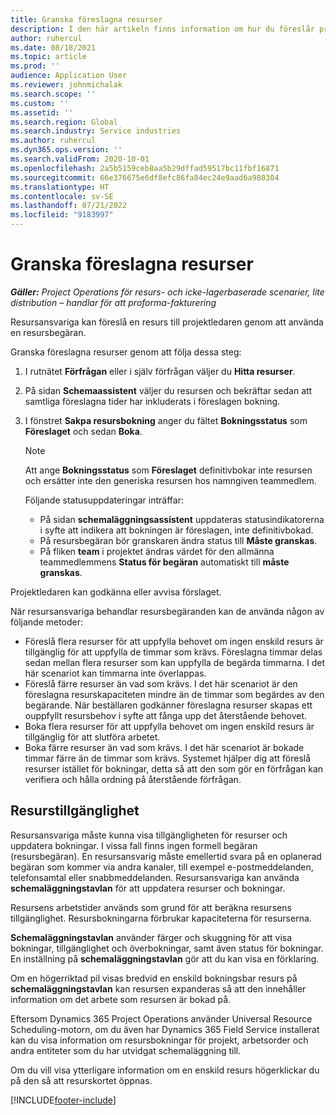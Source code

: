```yaml
---
title: Granska föreslagna resurser
description: I den här artikeln finns information om hur du föreslår projektresurser.
author: ruhercul
ms.date: 08/18/2021
ms.topic: article
ms.prod: ''
audience: Application User
ms.reviewer: johnmichalak
ms.search.scope: ''
ms.custom: ''
ms.assetid: ''
ms.search.region: Global
ms.search.industry: Service industries
ms.author: ruhercul
ms.dyn365.ops.version: ''
ms.search.validFrom: 2020-10-01
ms.openlocfilehash: 2a5b5159ceb8aa5b29dffad59517bc11fbf16871
ms.sourcegitcommit: 66e376675e6df8efc86fa84ec24e9aad6a980304
ms.translationtype: HT
ms.contentlocale: sv-SE
ms.lasthandoff: 07/21/2022
ms.locfileid: "9183997"
---
```

# <a name="review-proposed-resources"></a>Granska föreslagna resurser

_**Gäller:** Project Operations för resurs- och icke-lagerbaserade scenarier, lite distribution – handlar för att proforma-fakturering_

Resursansvariga kan föreslå en resurs till projektledaren genom att använda en resursbegäran.

Granska föreslagna resurser genom att följa dessa steg:

1. I rutnätet **Förfrågan** eller i själv förfrågan väljer du **Hitta resurser**.
2. På sidan **Schemaassistent** väljer du resursen och bekräftar sedan att samtliga föreslagna tider har inkluderats i föreslagen bokning.
3. I fönstret **Sakpa resursbokning** anger du fältet **Bokningsstatus** som **Föreslaget** och sedan **Boka**.

    > [!NOTE]
    > Att ange **Bokningsstatus** som **Föreslaget** definitivbokar inte resursen och ersätter inte den generiska resursen hos namngiven teammedlem.

    Följande statusuppdateringar inträffar:

    - På sidan **schemaläggningsassistent** uppdateras statusindikatorerna i syfte att indikera att bokningen är föreslagen, inte definitivbokad.
    - På resursbegäran bör granskaren ändra status till **Måste granskas**.
    - På fliken **team** i projektet ändras värdet för den allmänna teammedlemmens **Status för begäran** automatiskt till **måste granskas**.

Projektledaren kan godkänna eller avvisa förslaget.

När resursansvariga behandlar resursbegäranden kan de använda någon av följande metoder:

- Föreslå flera resurser för att uppfylla behovet om ingen enskild resurs är tillgänglig för att uppfylla de timmar som krävs. Föreslagna timmar delas sedan mellan flera resurser som kan uppfylla de begärda timmarna. I det här scenariot kan timmarna inte överlappas.
- Föreslå färre resurser än vad som krävs. I det här scenariot är den föreslagna resurskapaciteten mindre än de timmar som begärdes av den begärande. När beställaren godkänner föreslagna resurser skapas ett ouppfyllt resursbehov i syfte att fånga upp det återstående behovet.
- Boka flera resurser för att uppfylla behovet om ingen enskild resurs är tillgänglig för att slutföra arbetet.
- Boka färre resurser än vad som krävs. I det här scenariot är bokade timmar färre än de timmar som krävs. Systemet hjälper dig att föreslå resurser istället för bokningar, detta så att den som gör en förfrågan kan verifiera och hålla ordning på återstående förfrågan.

## <a name="resource-availability"></a>Resurstillgänglighet

Resursansvariga måste kunna visa tillgängligheten för resurser och uppdatera bokningar. I vissa fall finns ingen formell begäran (resursbegäran). En resursansvarig måste emellertid svara på en oplanerad begäran som kommer via andra kanaler, till exempel e-postmeddelanden, telefonsamtal eller snabbmeddelanden. Resursansvariga kan använda **schemaläggningstavlan** för att uppdatera resurser och bokningar.

Resursens arbetstider används som grund för att beräkna resursens tillgänglighet. Resursbokningarna förbrukar kapaciteterna för resurserna.

**Schemaläggningstavlan** använder färger och skuggning för att visa bokningar, tillgänglighet och överbokningar, samt även status för bokningar. En inställning på **schemaläggningstavlan** gör att du kan visa en förklaring.

Om en högerriktad pil visas bredvid en enskild bokningsbar resurs på **schemaläggningstavlan** kan resursen expanderas så att den innehåller information om det arbete som resursen är bokad på.

Eftersom Dynamics 365 Project Operations använder Universal Resource Scheduling-motorn, om du även har Dynamics 365 Field Service installerat kan du visa information om resursbokningar för projekt, arbetsorder och andra entiteter som du har utvidgat schemaläggning till.

Om du vill visa ytterligare information om en enskild resurs högerklickar du på den så att resurskortet öppnas.



[!INCLUDE[footer-include](../includes/footer-banner.md)]

